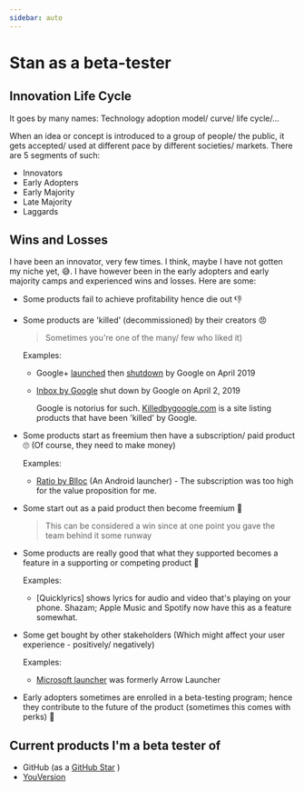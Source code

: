 ```yaml
---
sidebar: auto
---
```


# Stan as a beta-tester

## Innovation Life Cycle

It goes by many names: Technology adoption model/ curve/ life cycle/...

When an idea or concept is introduced to a group of people/ the public, it gets accepted/ used at different pace by different societies/ markets. There are 5 segments of such:

- Innovators
- Early Adopters
- Early Majority
- Late Majority
- Laggards

## Wins and Losses

I have been an innovator, very few times. I think, maybe I have not gotten my niche yet, :sweat_smile:. I have however been in the early adopters and early majority camps and experienced wins and losses. Here are some:

- Some products fail to achieve profitability hence die out :-1:
- Some products are 'killed' (decommissioned) by their creators :angry:

  > Sometimes you're one of the many/ few who liked it)

  Examples:

  - Google+ [launched][g+ launch] then [shutdown][g+] by Google on April 2019
  - [Inbox by Google][inbox] shut down by Google on April 2, 2019

    Google is notorius for such. [Killedbygoogle.com][killed-by-google] is a site listing products that have been 'killed' by Google.

- Some products start as freemium then have a subscription/ paid product :roll_eyes: (Of course, they need to make money)

  Examples:

  - [Ratio by Blloc][ratio] (An Android launcher) - The subscription was too high for the value proposition for me.

- Some start out as a paid product then become freemium :shrug:

  > This can be considered a win since at one point you gave the team behind it some runway

- Some products are really good that what they supported becomes a feature in a supporting or competing product :monocle_face:

  Examples:

  - [Quicklyrics] shows lyrics for audio and video that's playing on your phone. Shazam; Apple Music and Spotify now have this as a feature somewhat.

- Some get bought by other stakeholders (Which might affect your user experience - positively/ negatively)

  Examples:

  - [Microsoft launcher][MS launcher] was formerly Arrow Launcher

- Early adopters sometimes are enrolled in a beta-testing program; hence they contribute to the future of the product (sometimes this comes with perks) :tada:

## Current products I'm a beta tester of

- GitHub (as a [GitHub Star][gh star] )
- [YouVersion][youversion]

[g+ launch]: https://googleblog.blogspot.com/2011/06/introducing-google-project-real-life.html
[g+]: https://plus.google.com/
[gh star]: /blog/github-stars
[inbox]: https://gmail.google.com/inbox/
[killed-by-google]: https://killedbygoogle.com/
[ratio]: https://www.blloc.com/
[MS launcher]: https://www.microsoft.com/en-us/launcher
[youversion]: https://play.google.com/store/apps/details?id=com.sirma.mobile.bible.android
